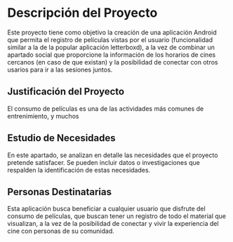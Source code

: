 # Descripción del Proyecto

Este proyecto tiene como objetivo la creación de una aplicación Android que permita el registro de películas vistas por el usuario (funcionalidad similar a la de la popular aplicación letterboxd), a la vez de combinar un apartado social que proporcione la información de los horarios de cines cercanos (en caso de que existan) y la posibilidad de conectar con otros usarios para ir a las sesiones juntos.

## Justificación del Proyecto

El consumo de películas es una de las actividades más comunes de entrenimiento, y muchos

## Estudio de Necesidades

En este apartado, se analizan en detalle las necesidades que el proyecto pretende satisfacer. Se pueden incluir datos o investigaciones que respalden la identificación de estas necesidades.

## Personas Destinatarias

Esta aplicación busca beneficiar a cualquier usuario que disfrute del consumo de películas, que buscan tener un registro de todo el material que visualizan, a la vez de la posibilidad de conectar y vivir la experiencia del cine con personas de su comunidad.

